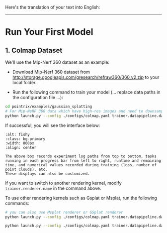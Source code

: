 Here's the translation of your text into English:

---

# Run Your First Model

## 1. Colmap Dataset

We'll use the Mip-Nerf 360 dataset as an example:
- Download Mip-Nerf 360 dataset from http://storage.googleapis.com/gresearch/refraw360/360_v2.zip to your local folder.

- Run the following command to train your model (... replace data paths in the configuration file ...):

```bash
cd pointrix/examples/gaussian_splatting
# For Mip-NeRF 360 data which have high-res images and need to downsample.
python launch.py --config ./configs/colmap.yaml trainer.datapipeline.dataset.data_path=your_data_path trainer.datapipeline.dataset.scale=0.25 trainer.output_path=your_log_path
```

If successful, you will see the interface below:

```{image} ../../images/run.png
:alt: fishy
:class: bg-primary
:width: 800px
:align: center
```

```{note}
The above box records experiment log paths from top to bottom, tasks running in each progress bar from left to right, runtime and remaining time, and numerical values recorded during training (loss, number of point clouds), etc.
These displays can also be customized.
```

If you want to switch to another rendering kernel, modify `trainer.renderer.name` in the command above.

To use other rendering kernels such as Gsplat or Msplat, run the following commands:

```bash
# you can also use Msplat renderer or GSplat renderer
python launch.py --config ./configs/colmap.yaml trainer.datapipeline.dataset.data_path=your_data_path trainer.datapipeline.dataset.scale=0.25 trainer.output_path=your_log_path trainer.model.renderer.name=MsplatRender

python launch.py --config ./configs/colmap.yaml trainer.datapipeline.dataset.data_path=your_data_path trainer.datapipeline.dataset.scale=0.25 trainer.output_path=your_log_path trainer.conrtroler.normalize_grad=True trainer.model.renderer.name=GsplatRender
```